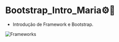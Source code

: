 # Bootstrap_Intro_Maria⚙️📱
 * Introdução de Framework e Bootstrap.
   
![Frameworks](https://github.com/user-attachments/assets/de62cd7d-4e4d-46df-86ba-7410933838d8)


 

